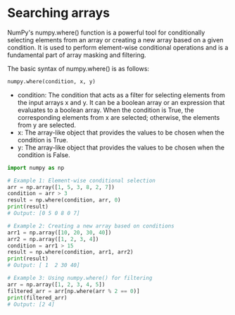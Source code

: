 # Searching arrays

NumPy's numpy.where() function is a powerful tool for conditionally selecting elements from an array or creating a new
array based on a given condition. It is used to perform element-wise conditional operations and is a fundamental part of
array masking and filtering.

The basic syntax of numpy.where() is as follows:

```python
numpy.where(condition, x, y)
```

- condition: The condition that acts as a filter for selecting elements from the input arrays x and y. It can be a
  boolean array or an expression that evaluates to a boolean array. When the condition is True, the corresponding
  elements from x are selected; otherwise, the elements from y are selected.
- x: The array-like object that provides the values to be chosen when the condition is True.
- y: The array-like object that provides the values to be chosen when the condition is False.

```python
import numpy as np

# Example 1: Element-wise conditional selection
arr = np.array([1, 5, 3, 8, 2, 7])
condition = arr > 3
result = np.where(condition, arr, 0)
print(result)
# Output: [0 5 0 8 0 7]

# Example 2: Creating a new array based on conditions
arr1 = np.array([10, 20, 30, 40])
arr2 = np.array([1, 2, 3, 4])
condition = arr1 > 15
result = np.where(condition, arr1, arr2)
print(result)
# Output: [ 1  2 30 40]

# Example 3: Using numpy.where() for filtering
arr = np.array([1, 2, 3, 4, 5])
filtered_arr = arr[np.where(arr % 2 == 0)]
print(filtered_arr)
# Output: [2 4]
```








